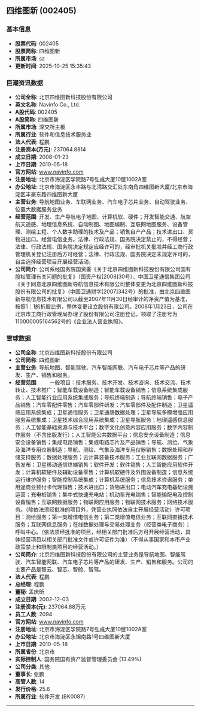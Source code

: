 ## 四维图新 (002405)

### 基本信息

- **股票代码**: 002405
- **股票简称**: 四维图新
- **所属市场**: sz
- **更新时间**: 2025-10-25 15:35:43

### 巨潮资讯数据

- **公司全称**: 北京四维图新科技股份有限公司
- **英文名称**: Navinfo Co., Ltd.
- **A股代码**: 002405
- **A股简称**: 四维图新
- **所属市场**: 深交所主板
- **所属行业**: 软件和信息技术服务业
- **法人代表**: 程鹏
- **注册资本(万元)**: 237064.8814
- **成立日期**: 2008-01-23
- **上市日期**: 2010-05-18
- **官方网站**: www.navinfo.com
- **注册地址**: 北京市海淀区学院路7号弘彧大厦10层1002A室
- **办公地址**: 北京市海淀区永丰路与北清路交汇处东南角四维图新大厦/北京市海淀区丰豪东路四维图新大厦
- **主营业务**: 导航地图业务、车联网业务、汽车电子芯片业务、自动驾驶业务、位置大数据服务业务
- **经营范围**: 开发、生产导航电子地图、计算机软、硬件；开发智能交通、航空航天遥感、地理信息系统、自动制图、地图编制、互联网地图服务、设备管理、测绘工程、个人数字助理的技术及产品；销售自产产品；技术进出口、货物进出口。经营电信业务。法律、行政法规、国务院决定禁止的，不得经营；法律、行政法规、国务院决定规定应经许可的，经审批机关批准并经工商行政管理机关登记注册后方可经营；法律、行政法规、国务院决定未规定许可的，自主选择经营项目开展经营活动。
- **公司简介**: 公司系经国务院国资委《关于北京四维图新科技股份有限公司国有股权管理有关问题的批复》（国资产权[2008]30号）、中国卫星通信集团公司《关于同意北京四维图新导航信息技术有限公司整体变更为北京四维图新科技股份有限公司的批复》（中国卫通财字[2007]342号）的批准，由北京四维图新导航信息技术有限公司以截至2007年11月30日经审计的净资产值为基准，按照1：1的折股比例，整体变更设立股份有限公司。2008年1月23日，公司在北京市工商行政管理局办理了股份有限公司注册登记，领取了注册号为110000005164562号的《企业法人营业执照》。

### 雪球数据

- **公司全称**: 北京四维图新科技股份有限公司
- **公司简称**: 四维图新
- **主营业务**: 导航地图、智能驾驶、汽车智能网联、汽车电子芯片等产品的研发、生产、销售和服务。
- **经营范围**: 　　一般项目：技术服务、技术开发、技术咨询、技术交流、技术转让、技术推广；智能车载设备制造；智能车载设备销售；信息系统集成服务；人工智能行业应用系统集成服务；导航终端制造；导航终端销售；电子产品销售；汽车零配件零售；汽车零部件研发；汽车零部件及配件制造；卫星遥感应用系统集成；卫星通信服务；卫星遥感数据处理；卫星导航多模增强应用服务系统集成；卫星技术综合应用系统集成；卫星导航服务；地理遥感信息服务；人工智能基础资源与技术平台；数字文化创意内容应用服务；数字内容制作服务（不含出版发行）；人工智能公共数据平台；信息安全设备制造；信息安全设备销售；集成电路销售；集成电路芯片及产品销售；导航、测绘、气象及海洋专用仪器制造；导航、测绘、气象及海洋专用仪器销售；数据处理和存储支持服务；数据处理服务；云计算装备技术服务；工业互联网数据服务；广告发布；卫星移动通信终端销售；软件开发；软件销售；人工智能应用软件开发；计算机软硬件及辅助设备零售；计算机软硬件及外围设备制造；信息系统运行维护服务；智能控制系统集成；计算机系统服务；信息技术咨询服务；单用途商业预付卡代理销售；技术进出口；货物进出口；电动汽车充电基础设施运营；充电桩销售；集中式快速充电站；机动车充电销售；智能输配电及控制设备销售；互联网数据服务；物联网应用服务；物联网技术服务；网络技术服务。（除依法须经批准的项目外，凭营业执照依法自主开展经营活动）许可项目：测绘服务；第一类增值电信业务；第二类增值电信业务；互联网直播技术服务；互联网信息服务；在线数据处理与交易处理业务（经营类电子商务）；呼叫中心。（依法须经批准的项目，经相关部门批准后方可开展经营活动，具体经营项目以相关部门批准文件或许可证件为准）（不得从事国家和本市产业政策禁止和限制类项目的经营活动。）
- **公司简介**: 北京四维图新科技股份有限公司的主营业务是导航地图、智能驾驶、汽车智能网联、汽车电子芯片等产品的研发、生产、销售和服务。公司的主要产品是智云、智芯、智舱、智驾。
- **法人代表**: 程鹏
- **总经理**: 程鹏
- **董秘**: 孟庆昕
- **成立日期**: 2002-12-03
- **注册资本(元)**: 237064.88万元
- **员工人数**: 2094
- **官方网站**: www.navinfo.com
- **注册地址**: 北京市海淀区学院路7号弘彧大厦10层1002A室
- **办公地址**: 北京市海淀区永旭南路1号四维图新大厦
- **上市日期**: 2010-05-18
- **所属省份**: 北京市
- **实际控制人**: 国务院国有资产监督管理委员会 (13.49%)
- **公司分类**: 其他
- **董事长**: 张鹏
- **高管人数**: 14
- **发行价格**: 25.6
- **所属行业**: 软件开发 (BK0087)

---